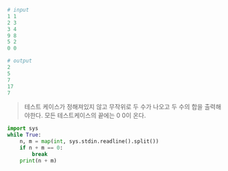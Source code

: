 ```python
# input
1 1
2 3
3 4
9 8
5 2
0 0

# output
2
5
7
17
7
```

> 테스트 케이스가 정해져있지 않고 무작위로 두 수가 나오고 두 수의 합을 출력해야한다. 모든 테스트케이스의 끝에는 0 0이 온다.



```python
import sys
while True:
    n, m = map(int, sys.stdin.readline().split())
    if n + m == 0:
        break
    print(n + m) 
```

